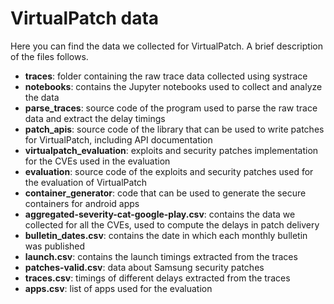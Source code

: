 # VirtualPatch data

Here you can find the data we collected for VirtualPatch. A brief description of
the files follows.

- **traces**: folder containing the raw trace data collected using systrace
- **notebooks**: contains the Jupyter notebooks used to collect and analyze the
data
- **parse_traces**: source code of the program used to parse the raw trace data
and extract the delay timings
- **patch_apis**: source code of the library that can be used to write patches for
VirtualPatch, including API documentation
- **virtualpatch_evaluation**: exploits and security patches implementation for
the CVEs used in the evaluation
- **evaluation**: source code of the exploits and security patches used for the
evaluation of VirtualPatch
- **container_generator**: code that can be used to generate the secure containers
for android apps
- **aggregated-severity-cat-google-play.csv**: contains the data we collected for
all the CVEs, used to compute the delays in patch delivery
- **bulletin_dates.csv**: contains the date in which each monthly bulletin was
published
- **launch.csv**: contains the launch timings extracted from the traces
- **patches-valid.csv**: data about Samsung security patches
- **traces.csv**: timings of different delays extracted from the traces
- **apps.csv**: list of apps used for the evaluation
